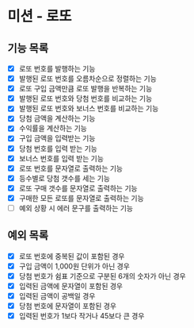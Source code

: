# 미션 - 로또

## 기능 목록

- [x] 로또 번호를 발행하는 기능
- [x] 발행된 로또 번호를 오름차순으로 정렬하는 기능
- [x] 로또 구입 금액만큼 로또 발행을 반복하는 기능
- [x] 발행된 로또 번호와 당첨 번호를 비교하는 기능
- [x] 발행된 로또 번호와 보너스 번호를 비교하는 기능
- [x] 당첨 금액을 계산하는 기능
- [x] 수익률을 계산하는 기능
- [x] 구입 금액을 입력받는 기능
- [x] 당첨 번호를 입력 받는 기능
- [x] 보너스 번호를 입력 받는 기능
- [x] 로또 번호를 문자열로 출력하는 기능
- [x] 등수별로 당첨 갯수를 세는 기능
- [x] 로또 구매 갯수를 문자열로 출력하는 기능
- [x] 구매한 모든 로또를 문자열로 출력하는 기능
- [ ] 예외 상황 시 에러 문구를 출력하는 기능

## 예외 목록

- [x] 로또 번호에 중복된 값이 포함된 경우
- [x] 구입 금액이 1,000원 단위가 아닌 경우
- [x] 당첨 번호가 쉼표 기준으로 구분된 6개의 숫자가 아닌 경우
- [x] 입력된 금액에 문자열이 포함된 경우
- [x] 입력된 금액이 공백일 경우
- [x] 당첨 번호에 문자열이 포함된 경우
- [x] 입력된 번호가 1보다 작거나 45보다 큰 경우
